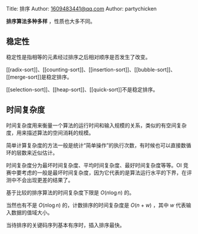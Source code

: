 Title: 排序
Author: 1609483441@qq.com
Author: partychicken

**排序算法多种多样** ，性质也大多不同。

## 稳定性

稳定性是指相等的元素经过排序之后相对顺序是否发生了改变。

[[radix-sort]]、[[counting-sort]]、[[insertion-sort]]、[[bubble-sort]]、[[merge-sort]]是稳定排序。

[[selection-sort]]、[[heap-sort]]、[[quick-sort]]不是稳定排序。

## 时间复杂度

时间复杂度用来衡量一个算法的运行时间和输入规模的关系，类似的有空间复杂度，用来描述算法的空间消耗的规模。

简单计算复杂度的方法一般是统计“简单操作”的执行次数，有时候也可以直接数循环的层数来近似估计。

时间复杂度分为最坏时间复杂度、平均时间复杂度、最好时间复杂度等等。OI 竞赛中要考虑的一般是最坏时间复杂度，因为它代表的是算法运行水平的下界，在评测中不会出现更差的结果了。

基于比较的排序算法的时间复杂度下限是 $O(n\log n)$ 的。

当然也有不是 $O(n\log n)$ 的，计数排序的时间复杂度是 $O(n+w)$ ，其中 $w$ 代表输入数据的值域大小。

当待排序的关键码序列基本有序时，插入排序最快。
